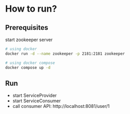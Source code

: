 # How to run?

## Prerequisites

start zookeeper server

```bash
# using docker
docker run -d --name zookeeper -p 2181:2181 zookeeper

# using docker compose
docker compose up -d
```

## Run

- start ServiceProvider
- start ServiceConsumer
- call consumer API: http://localhost:8081/user/1